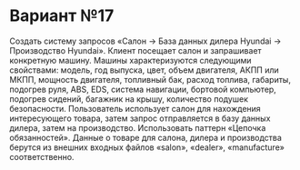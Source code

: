 # Вариант №17
Создать систему запросов «Салон → База данных дилера Hyundai → Производство Hyundai».
Клиент посещает салон и запрашивает конкретную машину.
Машины характеризуются следующими свойствами:
модель, год выпуска, цвет, объем двигателя, АКПП или МКПП, мощность двигателя,
топливный бак, расход топлива, габариты, подогрев руля, ABS, EDS, система навигации,
бортовой компьютер, подогрев сидений, багажник на крышу, количество подушек безопасности.
Пользователь использует салон для нахождения интересующего товара,
затем запрос отправляется в базу данных дилера, затем на производство.
Использовать паттерн «Цепочка обязанностей».
Данные о товаре для салона, дилера и производства берутся из внешних
входных файлов «salon», «dealer», «manufacture» соответственно.
